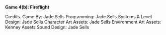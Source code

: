 **Game 4(b): Fireflight**

Credits.
Game By: Jade Sells
Programming: Jade Sells
Systems & Level Design: Jade Sells
Character Art Assets: Jade Sells
Environment Art Assets: Kenney Assets
Sound Design: Jade Sells